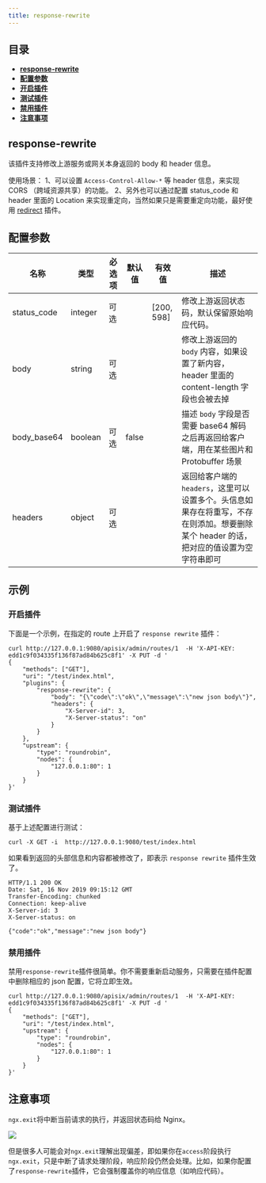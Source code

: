 ```yaml
---
title: response-rewrite
---
```


<!--
#
# Licensed to the Apache Software Foundation (ASF) under one or more
# contributor license agreements.  See the NOTICE file distributed with
# this work for additional information regarding copyright ownership.
# The ASF licenses this file to You under the Apache License, Version 2.0
# (the "License"); you may not use this file except in compliance with
# the License.  You may obtain a copy of the License at
#
#     http://www.apache.org/licenses/LICENSE-2.0
#
# Unless required by applicable law or agreed to in writing, software
# distributed under the License is distributed on an "AS IS" BASIS,
# WITHOUT WARRANTIES OR CONDITIONS OF ANY KIND, either express or implied.
# See the License for the specific language governing permissions and
# limitations under the License.
#
-->

## 目录

- [**response-rewrite**](#response-rewrite)
- [**配置参数**](#配置参数)
- [**开启插件**](#开启插件)
- [**测试插件**](#测试插件)
- [**禁用插件**](#禁用插件)
- [**注意事项**](#注意事项)

## response-rewrite

该插件支持修改上游服务或网关本身返回的 body 和 header 信息。

使用场景：
1、可以设置 `Access-Control-Allow-*` 等 header 信息，来实现 CORS （跨域资源共享）的功能。
2、另外也可以通过配置 status_code 和 header 里面的 Location 来实现重定向，当然如果只是需要重定向功能，最好使用 [redirect](redirect.md) 插件。

## 配置参数

| 名称        | 类型    | 必选项 | 默认值 | 有效值     | 描述                                                                                                                                   |
| ----------- | ------- | ------ | ------ | ---------- | -------------------------------------------------------------------------------------------------------------------------------------- |
| status_code | integer | 可选   |        | [200, 598] | 修改上游返回状态码，默认保留原始响应代码。                                                                                             |
| body        | string  | 可选   |        |            | 修改上游返回的 `body` 内容，如果设置了新内容，header 里面的 content-length 字段也会被去掉                                              |
| body_base64 | boolean | 可选   | false  |            | 描述 `body` 字段是否需要 base64 解码之后再返回给客户端，用在某些图片和 Protobuffer 场景                                                |
| headers     | object  | 可选   |        |            | 返回给客户端的 `headers`，这里可以设置多个。头信息如果存在将重写，不存在则添加。想要删除某个 header 的话，把对应的值设置为空字符串即可 |

## 示例

### 开启插件

下面是一个示例，在指定的 route 上开启了 `response rewrite` 插件：

```shell
curl http://127.0.0.1:9080/apisix/admin/routes/1  -H 'X-API-KEY: edd1c9f034335f136f87ad84b625c8f1' -X PUT -d '
{
    "methods": ["GET"],
    "uri": "/test/index.html",
    "plugins": {
        "response-rewrite": {
            "body": "{\"code\":\"ok\",\"message\":\"new json body\"}",
            "headers": {
                "X-Server-id": 3,
                "X-Server-status": "on"
            }
        }
    },
    "upstream": {
        "type": "roundrobin",
        "nodes": {
            "127.0.0.1:80": 1
        }
    }
}'
```

### 测试插件

基于上述配置进行测试：

```shell
curl -X GET -i  http://127.0.0.1:9080/test/index.html
```

如果看到返回的头部信息和内容都被修改了，即表示 `response rewrite` 插件生效了。

```shell
HTTP/1.1 200 OK
Date: Sat, 16 Nov 2019 09:15:12 GMT
Transfer-Encoding: chunked
Connection: keep-alive
X-Server-id: 3
X-Server-status: on

{"code":"ok","message":"new json body"}
```

### 禁用插件

禁用`response-rewrite`插件很简单。你不需要重新启动服务，只需要在插件配置中删除相应的 json 配置，它将立即生效。

```shell
curl http://127.0.0.1:9080/apisix/admin/routes/1  -H 'X-API-KEY: edd1c9f034335f136f87ad84b625c8f1' -X PUT -d '
{
    "methods": ["GET"],
    "uri": "/test/index.html",
    "upstream": {
        "type": "roundrobin",
        "nodes": {
            "127.0.0.1:80": 1
        }
    }
}'
```

## 注意事项

`ngx.exit`将中断当前请求的执行，并返回状态码给 Nginx。

![](https://cdn.jsdelivr.net/gh/Miss-you/img/picgo/20201113010623.png)

但是很多人可能会对`ngx.exit`理解出现偏差，即如果你在`access`阶段执行`ngx.exit`，只是中断了请求处理阶段，响应阶段仍然会处理。比如，如果你配置了`response-rewrite`插件，它会强制覆盖你的响应信息（如响应代码）。
